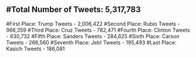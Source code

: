 #Total Number of Tweets: 5,317,783 
---
#First Place: Trump Tweets - 2,006,422
#Second Place: Rubio Tweets - 966,359
#Third Place: Cruz Tweets - 782,471
#Fourth Place: Clinton Tweets - 630,732
#Fifth Place: Sanders Tweets - 284,625
#Sixth Place: Carson Tweets - 266,560
#Seventh Place: Jeb! Tweets - 195,493
#Last Place: Kasich Tweets - 186,081
